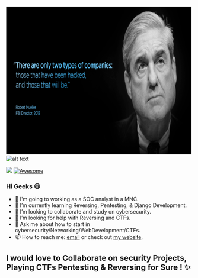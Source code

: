 <img src="https://github.com/Sheri98/Sheri98/blob/main/548fae453086e729c1c3892c00a68a7a.png" alt="alt text" width="500" height="400"> <img src="https://github-readme-stats.vercel.app/api?username=Sheri98&show_icons=true&theme=merko" alt="alt text" width="1000" height="400">

![](https://komarev.com/ghpvc/?username=Sheri98&color=blue)
[![Awesome](https://awesome.re/badge-flat2.svg)](https://awesome.re)




### Hi Geeks :smile:

- 🔭 I'm going to working as a SOC analyst in a MNC.
- 🌱 I’m currently learning Reversing, Pentesting, & Django Development. 
- 👯 I’m looking to collaborate and study on cybersecurity.
- 🤔 I’m looking for help with Reversing and CTFs.
- 💬 Ask me about how to start in cybersecurity/Networking/WebDevelopment/CTFs. 
- 📫 How to reach me: [email](mailto:shravankumarsheri39@protonmail.com) or check out [my website](https://sheri98.github.io).
## I would love to Collaborate on security Projects, Playing CTFs Pentesting & Reversing for Sure ! ✨

